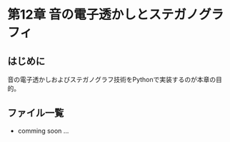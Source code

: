 # 第12章 音の電子透かしとステガノグラフィ

## はじめに
音の電子透かしおよびステガノグラフ技術をPythonで実装するのが本章の目的。

## ファイル一覧
- comming soon ...
